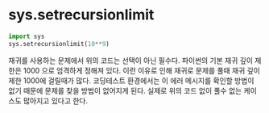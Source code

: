 # sys.setrecursionlimit

```python
import sys
sys.setrecursionlimit(10**9)
```

재귀를 사용하는 문제에서 위의 코드는 선택이 아닌 필수다. 파이썬의 기본 재귀 깊이 제한은 1000 으로 엄격하게 정해져 있다. 이런 이유로 인해 재귀로 문제를 풀때 재귀 깊이 제한 1000에 걸릴때가 많다. 코딩테스트 환경에서는 이 에러 메시지를 확인할 방법이 없기 때문에 문제를 찾을 방법이 없어지게 된다. 실제로 위의 코드 없이 풀수 없는 케이스도 많아지고 있다고 한다.<br/>

<br/>



